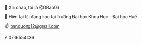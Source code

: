👋 Xin chào, tôi là @GBao06

🌱 Hiện tại tôi đang học tại Trường Đại học Khoa Học - Đại học Huế

📫 bunduong12@gmail.com 

⚡ 0766554336

<!---
GBao06/GBao06 is a ✨ special ✨ repository because its `README.md` (this file) appears on your GitHub profile.
You can click the Preview link to take a look at your changes.
--->
